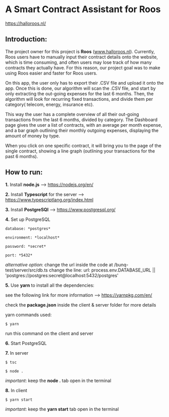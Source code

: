 # A Smart Contract Assistant for Roos 
  https://halloroos.nl/
  
## Introduction: 
The project owner for this project is **Roos** (www.halloroos.nl). Currently, Roos users have to manually input their contract details onto the website, which is time consuming, and often users may lose track of how many contracts they actually have. 
For this reason, our project goal was to make using Roos easier and faster for Roos users. 

On this app, the user only has to export their .CSV file and upload it onto the app. Once this is done, our algorithm will scan the .CSV file, and start by only extracting the out-going expenses for the last 6 months. Then, the algorithm will look for recurring fixed transactions, and divide them per category( telecom, energy,  insurance etc).

This way the user has a complete overview of all their out-going transactions from the last 6 months, divided by category. 
The Dashboard page gives the user a list of contracts, with an average per month expense, and a bar graph outlining their monthly outgoing expenses, displaying the amount of money by type.

When you click on one specific contract, it will bring you to the page of the single contract, showing a line graph (outlining your transactions for the past 6 months).

## How to run: 
**1.** Install **node.js** --> https://nodejs.org/en/

**2.** Install **Typescript** for the server --> https://www.typescriptlang.org/index.html 

**3.** Install **PostgreSQl** --> https://www.postgresql.org/

**4.** Set up PostgreSQL

    database: *postgres*
    
    environment: *localhost* 
    
    password: *secret*
    
    port: *5432*
  
  *alternative option*: change the url inside the code at /bunq-test/server/src/db.ts
    change the line: url: process.env.DATABASE_URL || 'postgres://postgres:secret@localhost:5432/postgres' 
 
 **5.** Use **yarn** to install all the dependencies: 

  see the following link for more information -->  https://yarnpkg.com/en/

  check the **package.json** inside the client & server folder for more details 

  yarn commands used: 
  
    $ yarn
    
  run this command on the client and server
    
 **6.** Start PostgreSQL
 
 **7.** In server
 
    $ tsc
    
    $ node .
    
   *important*: keep the **node .** tab open in the terminal

**8.** In client 

    $ yarn start 
    
  *important*: keep the **yarn start** tab open in the terminal
